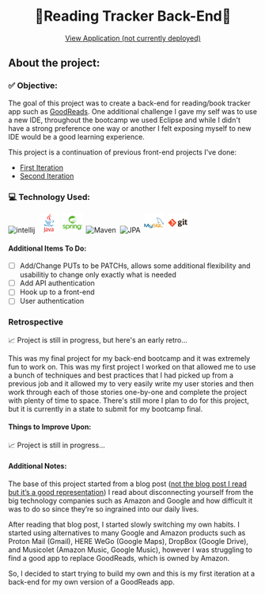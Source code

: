 <div align="center">
  <h1>📖Reading Tracker Back-End📖</h1>
  <a href=#>View Application (not currently deployed)</a>
</div>

## About the project:

### ✅ Objective:
The goal of this project was to create a back-end for reading/book tracker app such as [GoodReads](https://www.goodreads.com/). One additional challenge I gave my self was to use a new IDE, throughout the bootcamp we used Eclipse and while I didn't have a strong preference one way or another I felt exposing myself to new IDE would be a good learning experience.

This project is a continuation of previous front-end projects I've done:
- [First Iteration](https://github.com/tjpoo92/library)
- [Second Iteration](https://github.com/tjpoo92/goodreads-clone)

### 💻 Technology Used:
<div>
  <img src="https://upload.wikimedia.org/wikipedia/commons/9/9c/IntelliJ_IDEA_Icon.svg" title="intellij" alt="intellij" width="40" height="40"/>&nbsp;
  <img src="https://github.com/devicons/devicon/blob/master/icons/java/java-original-wordmark.svg" title="Java" alt="Java" width="40" height="40"/>&nbsp;
  <img src="https://github.com/devicons/devicon/blob/master/icons/spring/spring-original-wordmark.svg" title="Spring" alt="Spring" width="40" height="40"/>&nbsp;
  <img src="https://miro.medium.com/v2/resize:fit:450/1*kbSGIVukG6lL7JtAa9wiDA.png" title="Maven" alt="Maven" width="40" height="40"/>&nbsp;
  <img src="https://images.tute.io/media/topics/icons/jpa.png" title="JPA" alt="JPA" width="40" height="40"/>&nbsp;
  <img src="https://github.com/devicons/devicon/blob/master/icons/mysql/mysql-original-wordmark.svg" title="MySQL"  alt="MySQL" width="40" height="40"/>&nbsp;
  <img src="https://github.com/devicons/devicon/blob/master/icons/git/git-original-wordmark.svg" title="Git" **alt="Git" width="40" height="40"/>
</div>

#### Additional Items To Do:

* [ ] Add/Change PUTs to be PATCHs, allows some additional flexibility and usabilitiy to change only exactly what is needed
* [ ] Add API authentication
* [ ] Hook up to a front-end
* [ ] User authentication

### Retrospective

📈 Project is still in progress, but here's an early retro...

This was my final project for my back-end bootcamp and it was extremely fun to work on. This was my first project I worked on that allowed me to use a bunch of techniques and best practices that I had picked up from a previous job and it allowed my to very easily write my user stories and then work through each of those stories one-by-one and complete the project with plenty of time to space. There's still more I plan to do for this project, but it is currently in a state to submit for my bootcamp final.

#### Things to Improve Upon:

📈 Project is still in progress...

#### Additional Notes:
The base of this project started from a blog post ([not the blog post I read but it’s a good representation](https://www.vice.com/en/article/ev3qw7/how-to-quit-apple-microsoft-google-facebook-amazon)) I read about disconnecting yourself from the big technology companies such as Amazon and Google and how difficult it was to do so since they’re so ingrained into our daily lives.

After reading that blog post, I started slowly switching my own habits. I started using alternatives to many Google and Amazon products such as Proton Mail (Gmail), HERE WeGo (Google Maps), DropBox (Google Drive), and Musicolet (Amazon Music, Google Music), however I was struggling to find a good app to replace GoodReads, which is owned by Amazon.

So, I decided to start trying to build my own and this is my first iteration at a back-end for my own version of a GoodReads app.
